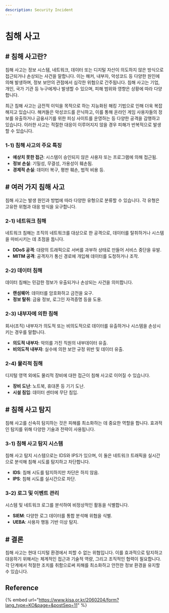 ```yaml
---
description: Security Incident
---
```


# 침해 사고

## # 침해 사고란?

침해 사고는 정보 시스템, 네트워크, 데이터 또는 디지털 자산이 의도하지 않은 방식으로 접근되거나 손상되는 사건을 말합니다. 이는 해커, 내부자, 악성코드 등 다양한 원인에 의해 발생하며, 정보 보안의 관점에서 심각한 위협으로 간주됩니다. 침해 사고는 기업, 개인, 국가 기관 등 누구에게나 발생할 수 있으며, 피해 범위와 영향은 상황에 따라 다양합니다.

최근 침해 사고는 금전적 이익을 목적으로 하는 지능화된 해킹 기법으로 인해 더욱 복잡해지고 있습니다. 해커들은 악성코드를 은닉하고, 이를 통해 온라인 게임 사용자들의 정보를 유출하거나 금융사기를 위한 피싱 사이트를 운영하는 등 다양한 공격을 감행하고 있습니다. 이러한 사고는 적절한 대응이 이루어지지 않을 경우 피해가 반복적으로 발생할 수 있습니다.

### 1-1)  침해 사고의 주요 특징

* **예상치 못한 접근**: 시스템이 승인되지 않은 사용자 또는 프로그램에 의해 접근됨.
* **정보 손실**: 기밀성, 무결성, 가용성이 훼손됨.
* **경제적 손실**: 데이터 복구, 평판 훼손, 법적 비용 등.



## # 여러 가지 침해 사고

침해 사고는 발생 원인과 방법에 따라 다양한 유형으로 분류할 수 있습니다. 각 유형은 고유한 위협과 대응 방식을 요구합니다.

### 2-1) 네트워크 침해

네트워크 침해는 조직의 네트워크를 대상으로 한 공격으로, 데이터를 탈취하거나 시스템을 마비시키는 데 초점을 둡니다.

* **DDoS 공격**: 대량의 트래픽으로 서버를 과부하 상태로 만들어 서비스 중단을 유발.
* **MITM 공격**: 공격자가 통신 경로에 개입해 데이터를 도청하거나 조작.

### 2-2) 데이터 침해

데이터 침해는 민감한 정보가 유출되거나 손상되는 사건을 의미합니다.

* **랜섬웨어**: 데이터를 암호화하고 금전을 요구.
* **정보 탈취**: 금융 정보, 로그인 자격증명 등을 도용.

### 2-3) 내부자에 의한 침해

회사(조직) 내부자가 의도적 또는 비의도적으로 데이터를 유출하거나 시스템을 손상시키는 경우를 말합니다.

* **의도적 내부자**: 악의를 가진 직원의 내부데이터 유출.
* **비의도적 내부자**: 실수에 의한 보안 규정 위반 및 데이터 유출.

### 2-4) 물리적 침해

디지털 영역 외에도 물리적 장비에 대한 접근이 침해 사고로 이어질 수 있습니다.

* **장비 도난**: 노트북, 휴대폰 등 기기 도난.
* **시설 침입**: 데이터 센터에 무단 침입.



## # 침해 사고 탐지

침해 사고를 신속히 탐지하는 것은 피해를 최소화하는 데 중요한 역할을 합니다. 효과적인 탐지를 위해 다양한 기술과 전략이 사용됩니다.

### 3-1) 침해 사고 탐지 시스템

침해 사고 탐지 시스템으로는 IDS와 IPS가 있으며, 이 둘은 네트워크 트래픽을 실시간으로 분석해 침해 시도를 탐지하고 차단합니다.

* **IDS**: 침해 시도를 탐지하지만 차단은 하지 않음.
* **IPS**: 침해 시도를 실시간으로 차단.

### 3-2) 로그 및 이벤트 관리

시스템 및 네트워크 로그를 분석하여 비정상적인 활동을 식별합니다.

* **SIEM**: 다양한 로그 데이터를 통합 분석해 위협을 식별.
* **UEBA**: 사용자 행동 기반 이상 탐지.



## # 결론

침해 사고는 현대 디지털 환경에서 피할 수 없는 위협입니다. 이를 효과적으로 탐지하고 대응하기 위해서는 체계적인 접근과 기술적 역량, 그리고 조직적인 협력이 필요합니다. 각 단계에서 적절한 조치를 취함으로써 피해를 최소화하고 안전한 정보 환경을 유지할 수 있습니다.



## Reference

{% embed url="https://www.kisa.or.kr/2060204/form?lang_type=KO&page=&postSeq=11" %}
